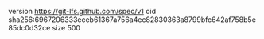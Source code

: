 version https://git-lfs.github.com/spec/v1
oid sha256:6967206333eceb61367a756a4ec82830363a8799bfc642af758b5e85dc0d32ce
size 500
